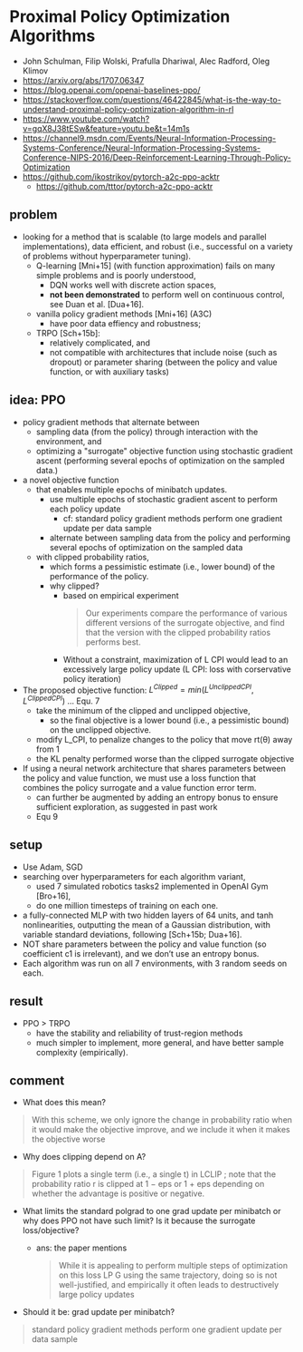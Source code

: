 # Proximal Policy Optimization Algorithms
* John Schulman, Filip Wolski, Prafulla Dhariwal, Alec Radford, Oleg Klimov
* https://arxiv.org/abs/1707.06347
* https://blog.openai.com/openai-baselines-ppo/
* https://stackoverflow.com/questions/46422845/what-is-the-way-to-understand-proximal-policy-optimization-algorithm-in-rl
* https://www.youtube.com/watch?v=gqX8J38tESw&feature=youtu.be&t=14m1s
* https://channel9.msdn.com/Events/Neural-Information-Processing-Systems-Conference/Neural-Information-Processing-Systems-Conference-NIPS-2016/Deep-Reinforcement-Learning-Through-Policy-Optimization
* https://github.com/ikostrikov/pytorch-a2c-ppo-acktr
  * https://github.com/tttor/pytorch-a2c-ppo-acktr

## problem
* looking for a method that is 
  scalable (to large models and parallel implementations), 
  data efficient, and 
  robust (i.e., successful on a variety of problems without hyperparameter tuning). 
  * Q-learning [Mni+15] (with function approximation) fails on many simple problems and is poorly understood, 
    * DQN works well with discrete action spaces, 
    * **not been demonstrated** to perform well on continuous control, see Duan et al. [Dua+16].
  * vanilla policy gradient methods [Mni+16] (A3C) 
    * have poor data effiency and robustness; 
  * TRPO [Sch+15b]: 
    * relatively complicated, and 
    * not compatible with architectures that include noise (such as dropout) or 
      parameter sharing (between the policy and value function, or with auxiliary tasks)
  
## idea: PPO
* policy gradient methods that alternate between
  * sampling data (from the policy) through interaction with the environment, and
  * optimizing a "surrogate" objective function using stochastic gradient ascent
    (performing several epochs of optimization on the sampled data.)
* a novel objective function 
  * that enables multiple epochs of minibatch updates.
    * use multiple epochs of stochastic gradient ascent to perform each policy update
      * cf: standard policy gradient methods perform one gradient update per data sample
    *  alternate between sampling data from the policy and performing several epochs of optimization on the sampled data
  * with clipped probability ratios, 
    * which forms a pessimistic estimate (i.e., lower bound) of the performance of the policy. 
    * why clipped? 
      * based on empirical experiment
        > Our experiments compare the performance of various different versions of the surrogate objective, and 
          find that the version with the clipped probability ratios performs best.
      * Without a constraint, maximization of L CPI would lead to an excessively large policy update
        (L CPI: loss with corservative policy iteration)
* The proposed objective function: $L^{Clipped} = min(L^{UnclippedCPI}, L^{ClippedCPI})$ ... Equ. 7
  * take the minimum of the clipped and unclipped objective, 
    * so the final objective is a lower bound (i.e., a pessimistic bound) on the unclipped objective.
  * modify L_CPI, to penalize changes to the policy that move rt(θ) away from 1
  * the KL penalty performed worse than the clipped surrogate objective
* If using a neural network architecture that shares parameters
  between the policy and value function, we must use a loss function that combines the policy
  surrogate and a value function error term.
  * can further be augmented by adding an entropy bonus to ensure sufficient exploration, as suggested in past work 
  * Equ 9

## setup
* Use Adam, SGD
* searching over hyperparameters for each algorithm variant, 
  * used 7 simulated robotics tasks2 implemented in OpenAI Gym [Bro+16],
  * do one million timesteps of training on each one.
* a fully-connected MLP with two hidden layers of 64 units, and tanh nonlinearities, 
 outputting the mean of a Gaussian distribution, with variable standard deviations, following [Sch+15b; Dua+16]. 
* NOT share parameters between the policy and value function (so coefficient c1 is irrelevant), and 
  we don’t use an entropy bonus.
* Each algorithm was run on all 7 environments, with 3 random seeds on each.

## result
* PPO > TRPO
  * have the stability and reliability of trust-region methods
  * much simpler to implement, more general, and have better sample complexity (empirically).

## comment
* What does this mean?
> With this scheme, we only ignore the change in probability ratio when it would make the objective improve,
and we include it when it makes the objective worse

* Why does clipping depend on A?
>  Figure 1 plots a single term (i.e., a single t) in LCLIP ; note that the probability ratio r is clipped at 1 − eps
or 1 + eps depending on whether the advantage is positive or negative.

* What limits the standard polgrad to one grad update per minibatch or why does PPO not have such limit?
  Is it because the surrogate loss/objective?
  * ans: the paper mentions
    > While it is appealing to perform multiple steps of optimization on this loss LP G using the same
      trajectory, doing so is not well-justified, and empirically it often leads to destructively large policy updates
      
* Should it be: grad update per minibatch?
> standard policy gradient methods perform one gradient update per data sample
